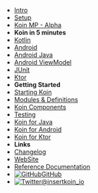 - [Intro](./introduction.md)
- [Setup](./setup/index.md)
- [Koin MP - Alpha](./setup/koin_mp.md)
- **Koin in 5 minutes**
- [Kotlin](./quickstart/kotlin.md)
- [Android](./quickstart/android.md)
- [Android Java](./quickstart/android-java.md)
- [Android ViewModel](./quickstart/android-viewmodel.md)
- [JUnit](./quickstart/junit-test.md)
- [Ktor](./quickstart/ktor.md)
- **Getting Started**
- [Starting Koin](./getting-started/starting-koin.md)
- [Modules & Definitions](./getting-started/modules-definitions.md)
- [Koin Components](./getting-started/koin-components.md)
- [Testing](./getting-started/testing.md)
- [Koin for Java](./getting-started/koin-for-java.md)
- [Koin for Android](./getting-started/koin-for-android.md)
- [Koin for Ktor](./getting-started/koin-for-ktor.md)
- **Links**
- [Changelog](https://github.com/InsertKoinIO/koin/blob/master/CHANGELOG.md)
- [WebSite](https://insert-koin.io/)
- [Reference Documentation](https://doc.insert-koin.io/)
- [![GitHub](https://icongr.am/simple/github.svg?color=808080&size=16)GitHub](https://github.com/InsertKoinIO/koin)
- [![Twitter](https://icongr.am/simple/twitter.svg?colored&size=16)@insertkoin_io](http://twitter.com/insertkoin_io)
